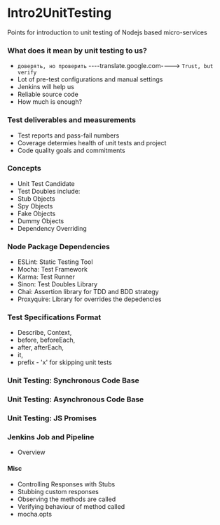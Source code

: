 # Intro2UnitTesting
Points for introduction to unit testing of Nodejs based micro-services

### What does it mean by unit testing to us?
- ```доверять, но проверить``` ----translate.google.com----> ```Trust, but verify```
- Lot of pre-test configurations and manual settings
- Jenkins will help us
- Reliable source code
- How much is enough?

### Test deliverables and measurements
- Test reports and pass-fail numbers
- Coverage determies health of unit tests and project
- Code quality goals and commitments

### Concepts
- Unit Test Candidate
- Test Doubles include:
- Stub Objects 
- Spy Objects
- Fake Objects
- Dummy Objects
- Dependency Overriding

### Node Package Dependencies
- ESLint: Static Testing Tool
- Mocha: Test Framework
- Karma: Test Runner
- Sinon: Test Doubles Library
- Chai: Assertion library for TDD and BDD strategy
- Proxyquire: Library for overrides the depedencies

### Test Specifications Format
- Describe, Context, 
- before, beforeEach, 
- after, afterEach, 
- it, 
- prefix - 'x' for skipping unit tests

### Unit Testing: Synchronous Code Base


### Unit Testing: Asynchronous Code Base


### Unit Testing: JS Promises


### Jenkins Job and Pipeline
- Overview

#### Misc
- Controlling Responses with Stubs
- Stubbing custom responses
- Observing the methods are called
- Verifying behaviour of method called
- mocha.opts

